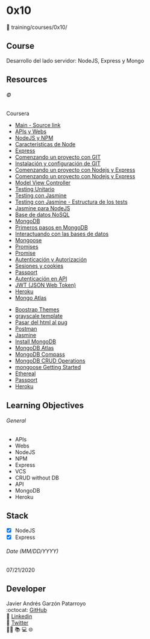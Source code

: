 # 0x10
:open_file_folder: training/courses/0x10/

## Course
Desarrollo del lado servidor: NodeJS, Express y Mongo

## Resources
###### :copyright:
Coursera
* [Main - Source link](https://www.coursera.org/learn/desarrollo-lado-servidor-nodejs-express-mongodb/home/welcome)
* [APIs y Webs](https://d3c33hcgiwev3.cloudfront.net/CsrfLDW5Eemplgpfqc6zSA_0aef563035b911e9b4f4bfe8815a00e7_APIs-y-Webs.pdf?Expires=1595548800&Signature=Gv4tQ1YelT0TSphfGScA2tkSYrYjDCOT6jkovBJJLlgZ8t6rPzbWc-WQuIiqg7R6~XtpBKyAfgKmcBxVswiD-lqlGmb-THp0zraKPRI6inntKmQiZ6xD202FGXR-9NwLjVQQ191bDz2i9mGIxXET5VskSSZ1lG8J~864pI5bjLg_&Key-Pair-Id=APKAJLTNE6QMUY6HBC5A)
* [NodeJS y NPM](https://d3c33hcgiwev3.cloudfront.net/HNBdXjW5Eem4egrIUlgmqg_1cf3755035b911e9b4f4bfe8815a00e7_NodeJS-y-NPM.pdf?Expires=1595548800&Signature=RiTcYzksDHzLnHUcwUmj-~8KBf9PpZsiQHqbxCjX26fb-aDMflcCjquKiQi9PwPIMT3ky~Gj9927y84z7GrkaNvQL3zOFcZjpF-BE4JGi4~wADmxRkUxqXlGFlCh3xqYu1Mqu3HQxe9IXyWjAPLjQEI~koz1d1-9~sSylGNxzhY_&Key-Pair-Id=APKAJLTNE6QMUY6HBC5A)
* [Características de Node](https://d3c33hcgiwev3.cloudfront.net/OJ9aWTW5Eem4egrIUlgmqg_38c35ca035b911e99a35b7f34e23c325_Caracteristicas-de-Node.pdf?Expires=1595548800&Signature=BZ6kn29sf4eGXZvUOpB07ptN9~i2hoajgj8qvoR6gy56H0LDio4WGusYQ7vmU-wYX0RQZXBsKVuY9K3pcYmK6xhvmodRZJ41SXxvrSqErOSmZ8bqLl5mTeN2O9GYyDKgICicYApOtY-4-dUg5oB~77XiO9IOaT9YXRB9vPzBz9E_&Key-Pair-Id=APKAJLTNE6QMUY6HBC5A)
* [Express](https://d3c33hcgiwev3.cloudfront.net/K014pDW5Eem4egrIUlgmqg_2b6ff45035b911e9a4c92108e1dbba71_Express.pdf?Expires=1595548800&Signature=UP-jlISJGuneLybCmwLBeE2jT1ZZaFbyAg1O0-LUh71txJymiYFCXmEm-WD-u8uNWV44i02GG-QtdQziHxrBD7kpbdG3q5RoDUpx9mNR16iBL2GdwtAUfp7xKBTSoYNY3m0DDktCNMF41reDyq~D0MKkIZeH~OfB3PX5SXafHx8_&Key-Pair-Id=APKAJLTNE6QMUY6HBC5A)
* [Comenzando un proyecto con GIT](https://d3c33hcgiwev3.cloudfront.net/RqgI7zW5Eem4egrIUlgmqg_46cb960035b911e99a35b7f34e23c325_Comenzando-un-proyecto-con-GIT.pdf?Expires=1595548800&Signature=dXUpZaBHzmNzE1trYOustLWaAmt85H7KOg1bBnU5imEl1YgWHgyWw85e8x8NI660SLcN1usiLhS6Rd8U12Keql9T4TOpD9sKPF9cQT430WSXBwtXxl25EDdKBiz6E-k7nKcXvF66wSvJaCGi7R-SoL4Z1uAoVxHPAnf5-qGmbJ4_&Key-Pair-Id=APKAJLTNE6QMUY6HBC5A)
* [Instalación y configuración de GIT](https://d3c33hcgiwev3.cloudfront.net/WNVafTW5Eemplgpfqc6zSA_58f58ca035b911e9a4c92108e1dbba71_Instalacion-y-configuracion-de-GIT.pdf?Expires=1595548800&Signature=Mr~F1~8wzi1k~vKQQDjZUIIIwSbpBKlY8W7o3legKV-mcC~Ga6t9-uUN0XHp9VdLKzbsd931BmU2K-yEnnKHsUvVzbIDs5W-~QoYb-CYWalBbklNWmkVNKslkfKVU7f9nBu~r7DQjQa-DqQZX7zi6YQtcaiG8V2QK7-UCFTU7a8_&Key-Pair-Id=APKAJLTNE6QMUY6HBC5A)
* [Comenzando un proyecto con Nodejs y Express](https://d3c33hcgiwev3.cloudfront.net/bXzUvTW5Eem4egrIUlgmqg_6d9d066035b911e9b4f4bfe8815a00e7_Comenzando-un-proyecto-con-Nodejs-y-Express.pdf?Expires=1595548800&Signature=NIJsKdgoLejG3iWzFchJ1ni6MB04B50Y1XJkwqnrXnbf3C80s1o3IBmw6ddk3~y1er8nvklrWFcNIh2DBF1PqA5dW0obrBGTXg82ixWNSUDXl45eHwgsdgSFzp107XhEJ7xOf25RJqR0e98XrRPxp14UuQOhY9fkX2twE9NygNA_&Key-Pair-Id=APKAJLTNE6QMUY6HBC5A)
* [Comenzando un proyecto con Nodejs y Express](https://d3c33hcgiwev3.cloudfront.net/bXzUvTW5Eem4egrIUlgmqg_6d9d066035b911e9b4f4bfe8815a00e7_Comenzando-un-proyecto-con-Nodejs-y-Express.pdf?Expires=1595548800&Signature=NIJsKdgoLejG3iWzFchJ1ni6MB04B50Y1XJkwqnrXnbf3C80s1o3IBmw6ddk3~y1er8nvklrWFcNIh2DBF1PqA5dW0obrBGTXg82ixWNSUDXl45eHwgsdgSFzp107XhEJ7xOf25RJqR0e98XrRPxp14UuQOhY9fkX2twE9NygNA_&Key-Pair-Id=APKAJLTNE6QMUY6HBC5A)
* [Model View Controller](https://d3c33hcgiwev3.cloudfront.net/e0KuLTW5Eemo6BKcywtCxg_7b65ecd035b911e99a35b7f34e23c325_Model-View-Controller.pdf?Expires=1595548800&Signature=bVTqKeg4mthqe7QH98dNpInDg62DDq27KpuI7VcTAyXbNjXWjWqNgR9QF-0pEVH4XZQbwkJP6armYrVjxTxnvfmPTpmbyfLjd8Ypb~jIEGfCt5KfC4PgtsD4L3Vu2-qYvxZ0EUAYrIxqBGrUepTfd1nTSYxVpcwoOIg1vJMljpo_&Key-Pair-Id=APKAJLTNE6QMUY6HBC5A)
* [Testing Unitario](https://d3c33hcgiwev3.cloudfront.net/ytWNETW7EemFOA6Hm29iNA_caf8f2e035bb11e9879513d581718db8_Testing-Unitario.pdf?Expires=1596067200&Signature=f7098k5BQYmEZM2SkK7sc7m2mwEZBUto3b5yILOb2Uuy2uCZlPlLV4cSy806CrHi8wVhGim~TUGZ5hXGatApq6DStPl8~1JtVYZDhWh-vEX0HrNZOffT6-vs7BFGCrn9s7PVJD22r5ktcKes3i9osYMe5VYjbNT1gFXlwAMhe6c_&Key-Pair-Id=APKAJLTNE6QMUY6HBC5A)
* [Testing con Jasmine](https://d3c33hcgiwev3.cloudfront.net/4jQ3RjW7Eem4egrIUlgmqg_e259e75035bb11e9a5ee1988f78bd3a2_Testing-con-Jasmine.pdf?Expires=1596067200&Signature=INXPLzHrMxcEd9jardJsDqblTvq8MQjuhheTRVrXfVQqaO6A~MQDu0JsOUnZT1zcTmL3kxoowpfZNt8xXWjlOTEGiIGWNtYJjPiyOLpJ0Nn5~b~RtidS7bcQBxHMqJPGXIqJQnuaFU9tRveUtYeg0FLvqGu~GXdQeEUGZOlVDK8_&Key-Pair-Id=APKAJLTNE6QMUY6HBC5A)
* [Testing con Jasmine - Estructura de los tests](https://d3c33hcgiwev3.cloudfront.net/75t1WDW7Eemplgpfqc6zSA_efbb807035bb11e9879513d581718db8_Testing-con-Jasmine---Estructura-de-los-tests.pdf?Expires=1596067200&Signature=j8m6Bv567NCVTf1LZnqsiTV2iUOOgiadHob1aMDdFbBs5P-Nt2j0HAqV8bti8KwPyuGe3xhZZ4JyF9kJdP7AU2VMnu9tnUMXa76LP6Z92psNLwRjYomXPYsd0JJshGttT3axj3jRAlzNXyUpASww5GX840Hq1LnRhiw2Xz72RG8_&Key-Pair-Id=APKAJLTNE6QMUY6HBC5A)
* [Jasmine  para  NodeJS](https://jasmine.github.io/setup/nodejs.html)
* [Base de datos NoSQL](https://d3c33hcgiwev3.cloudfront.net/_BwkbzW7EemFOA6Hm29iNA_fc3fb1e035bb11e9a5ee1988f78bd3a2_Base-de-datos-NoSQL.pdf?Expires=1596326400&Signature=bRPTeXNrZO7DeH5y~xkl~8w1WasCFyF0~Vpnt4wo5eVnTLh-khoJeMSSs35lDYvQmSOh~wV0P8ezosTXj7ClrnnhI18dlL842yXVSe7x6fFrTlpZhM5-s91QB3qhxxbdjG3eEAGxyZr39FqfFSWvcwdTzWpywnssnFf8ckBOMdM_&Key-Pair-Id=APKAJLTNE6QMUY6HBC5A)
* [MongoDB](https://d3c33hcgiwev3.cloudfront.net/COpXhDW8Eem4egrIUlgmqg_090fb96035bc11e9a5ee1988f78bd3a2_MongoDB.pdf?Expires=1596326400&Signature=F8w~rg3P8w67467uqDxY7YixwHW7bGAo1m-HQ461EFB3yr-q0h2kBYfB3rgkafrDtJefsbGdihglheiiD-Wuco2xQDbIEcjwDNNHeWMI3t2WgKJwmU~BSkNsFzlBA7sonkIzIok7lEItJVEnldlBuAkOex7cOd0LN-xKWVYA2zM_&Key-Pair-Id=APKAJLTNE6QMUY6HBC5A)
* [Primeros pasos en MongoDB](https://d3c33hcgiwev3.cloudfront.net/F0rptzW8EemnrA4AsaAhFA_176c545035bc11e9a56c416199802a9c_Primeros-pasos-en-MongoDB.pdf?Expires=1596326400&Signature=i-Fb2uo~RtCcSuvHqLYUd3WYu-3kZAFFdlSBXHtQ9oKfp~oAPZKOQg6yyugLIymZBajlSs8dQ7QhxJBi~UcFgyEwdhW9Dhyq4jv5Aw59lpqDfItWYXj4A00~ME-92YoO4LefeQOF16hH3KHr1k67~mvuUFp~iM7olckE9UowSOY_&Key-Pair-Id=APKAJLTNE6QMUY6HBC5A)
* [Interactuando con las bases de datos](https://d3c33hcgiwev3.cloudfront.net/Jh-bjjW8Eemo6BKcywtCxg_2643eba035bc11e9a56c416199802a9c_Interactuando-con-las-bases-de-datos.pdf?Expires=1596326400&Signature=f5P4nqgu7XtsPvvSB97HD97BLbaa6JWn7YrYALBf-XwKxksYCtINGaGuzp~VZTnJwpYrHomfjx5tMhUhlkqz1syQkpPf-J~nDaLnLQOYiO1KLnSqWRQnODOdjaPx3TrP3UEkyZ~la333TJpiuP4T17OMSADXCZDEQTSwcNcrJ~c_&Key-Pair-Id=APKAJLTNE6QMUY6HBC5A)
* [Mongoose](https://d3c33hcgiwev3.cloudfront.net/OHnxBTW8Eemo6BKcywtCxg_389d7dc035bc11e9a5ee1988f78bd3a2_Mongoose.pdf?Expires=1596326400&Signature=Oy857ikgMNJmJj33ctVFdJkAYcEATbR5BSrxmXN7TmpY5c9Jjqem5zpfsZVlS4kG~q~4Iktxz1LwqOgPw7Q4qGKjR2RgV~XfIKWDz2SARA17GkJwKT7djYnShjNAiB~zrUOXXHGiCbHbK7szzXsfEh~9QSN8P2-hP80ZlPQZ7n4_&Key-Pair-Id=APKAJLTNE6QMUY6HBC5A)
* [Promises](https://d3c33hcgiwev3.cloudfront.net/UbCX0i0oEem4egrIUlgmqg_522d8f102d2811e9be1627e087019971_Anexo-Promises.pdf?Expires=1596672000&Signature=HNiJ0RoXxGVHPXO~AfBjBWG5hhXfE7p43q-DzJkVjiN8YD2eaUzZu21HCnccamDdQyQ-NzFsYBhY3Q9kHND6cajDWHIOCYzVF1KKy2FYRYSgpYNiaN4zLLBpw1AWZ~MiQrdW9ou3QfiTtiqreB8qjWskAl60lggPxoCQdghRAq8_&Key-Pair-Id=APKAJLTNE6QMUY6HBC5A)
* [Promise](https://developer.mozilla.org/es/docs/Web/JavaScript/Referencia/Objetos_globales/Promise)
* [Autenticación y Autorización](https://d3c33hcgiwev3.cloudfront.net/bcTyqDW_EemFOA6Hm29iNA_6de9b81035bf11e99118fb8189c6ffed_Autenticacion-y-Autorizacion.pdf?Expires=1597190400&Signature=I34P2oTjNFsJFChe-dYVpu6YYhJnAOT6rqop63czxHCgRcK~wxVX~spj6ieI-ht9fMCLSq5RiAjC8P~x4gBZFtZopv4KlCK9MRtDP3NmleiBFfcX-87eLF8~RBbb1Ctf-na8g5iNf0SLTEM3Gt25k3Wq6JO2czYNFE-RXO3~WOU_&Key-Pair-Id=APKAJLTNE6QMUY6HBC5A)
* [Sesiones y cookies](https://d3c33hcgiwev3.cloudfront.net/fT35tDW_EemnrA4AsaAhFA_7d7499d035bf11e9b0979fab5d587c97_Sesiones-y-cookies.pdf?Expires=1597190400&Signature=ZbqFte4v~xv03lBJBWkAtRoWFavxCglmQJTBcECSlAc-ul6M1IarqhVJKxulLX-ZXnmfIsuHFtgZETtKd2orC1ULCV-a-nJUkqrazeLM2IpbivlDXOvUnPTKLgXiDc5QWk~z9K1x8eDyGCft8~ezC9TVmfOx5AkPhviSn15KMOI_&Key-Pair-Id=APKAJLTNE6QMUY6HBC5A)
* [Passport](https://d3c33hcgiwev3.cloudfront.net/i5sJrDW_Eemo6BKcywtCxg_8bc240a035bf11e99dd4ab7c735f7cb8_Passport.pdf?Expires=1597190400&Signature=X9EVmMSAcZTin04IzHiIoItAOF7GpheAMFm9MQXjodRDHxHq7cJSDIGRcbvihtrKB2e9sKjugdTKHoJ4E5mSp9G5t9tKt~CrjTg1Hsx~0c3d3J-ANr2Z81sYIJrPfEQepsV6wQdD~qM-dsa1lYF2hajQC7e3mOjXYlbpqDHQQeQ_&Key-Pair-Id=APKAJLTNE6QMUY6HBC5A)
* [Autenticación en API](https://d3c33hcgiwev3.cloudfront.net/nvW4UDW_EemnrA4AsaAhFA_9f18d06035bf11e99dd4ab7c735f7cb8_Autenticacion-en-API.pdf?Expires=1597190400&Signature=MTSWJKRx4Nboanh8iL2f~1JNBLaiWOD6crEKA5-d-doMsBHj0sTuHwEzeFiVQPU4xT-4IR7kRmQOdQvM99ldIENokohLOM-Ch6ZWSxmMvRT5c5WgwHPyX6nqlp70EPnrRcBXaoqatJ3sDpqHsoPOuT9FtrQMssqj5T-1Tocieg4_&Key-Pair-Id=APKAJLTNE6QMUY6HBC5A)
* [JWT (JSON Web Token)](https://d3c33hcgiwev3.cloudfront.net/qWUT4jW_Eem4egrIUlgmqg_a9851e5035bf11e9b0979fab5d587c97_JWT-_JSON-Web-Token_.pdf?Expires=1597190400&Signature=ZtfnpVi9RCAcqhi~a8JP~uD8YTJPzoC-UoXpHK1hYg101DUuT7hQTX-4wQ7H9awRfYjmMb-cEgM5za20Ri9vxTwAba4YIO35L1T1LZ2ZPYDhF~L7vn290eaSUL419Sltsv0bR4CwTg2FXCLZPgcPY2RLr2wGXo6NImIPoRZ1JpA_&Key-Pair-Id=APKAJLTNE6QMUY6HBC5A)
* [Heroku](https://d3c33hcgiwev3.cloudfront.net/pPn8GTXAEemnrA4AsaAhFA_a5196a5035c011e9926c6dc21ab4b455_Heroku.pdf?Expires=1597881600&Signature=E937EKcV~MxkismY6IVJy~CEcO3fnfJMoAs3h101QWmXdxfVw~dROWDo4J0VEZpFdISkFMQdYdoftAq7Wdv1yqFQYHRy~5S20kFdZK~O5Kso1OWqoVnC~uoyhV0chjCtfOzCLRK99M7EghBBcg9yWDYkyYJ6Au5DY~LOlXIcbjo_&Key-Pair-Id=APKAJLTNE6QMUY6HBC5A)
* [Mongo Atlas](https://d3c33hcgiwev3.cloudfront.net/sPJofDXAEemPcBIa2xz0qA_b111fd9035c011e9a9094f1966f06236_Mongo-Atlas.pdf?Expires=1597881600&Signature=Sd67Sm0c4RdVqr8Kr09HyDUHw-CMWxXMHN-aRS2NEgIRC3qKzkVKO6IwmAIaZVCVVdMvNJiM4e-TjtLS01ryrtYXh~I-adbpJ4V75ORE3iN44oD9dC2KBAa-0EYeqc6JjyQBht9RhvDYpJ8K3vNNYaPhx7n1XFopO~hMGXilWow_&Key-Pair-Id=APKAJLTNE6QMUY6HBC5A)
- [Boostrap Themes](https://startbootstrap.com/themes/)
- [grayscale template](https://startbootstrap.com/themes/grayscale/)
- [Pasar del html al pug](https://html-to-pug.com/)
- [Postman](https://www.getpostman.com)
- [Jasmine](https://jasmine.github.io/)
- [Install MongoDB](https://docs.mongodb.com/manual/installation/)
- [MongoDB Atlas](https://www.mongodb.com/cloud/atlas?lang=es-es)
- [MongoDB Compass](https://www.mongodb.com/products/compass)
- [MongoDB CRUD Operations](https://docs.mongodb.com/manual/crud/)
- [mongoose Getting Started](https://mongoosejs.com/docs/index.html)
- [Ethereal](https://ethereal.email/)
- [Passport](http://www.passportjs.org/)
- [Heroku](https://www.heroku.com)

## Learning Objectives
###### General
* APIs
* Webs
* NodeJS
* NPM
* Express
* VCS
* CRUD without DB
* API
* MongoDB
* Heroku

## Stack
* [x] NodeJS
* [X] Express

###### Date (MM/DD/YYYY)
07/21/2020

## Developer
Javier Andrés Garzón Patarroyo  
:octocat: [GitHub](https://github.com/javierandresgp/)  
:link: [Linkedin](https://www.linkedin.com/in/javierandresgp/)  
:link: [Twitter](https://twitter.com/javierandresgp0)  
:man_technologist: :books: :computer: :globe_with_meridians: